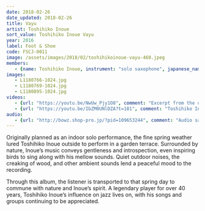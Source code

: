 ```yaml
---
date: 2018-02-26
date_updated: 2018-02-26
title: Vayu
artist: Toshihiko Inoue
sort_value: Toshihiko Inoue Vayu
year: 2016
label: Foot & Shoe
code: FSCJ-0011
image: /assets/images/2018/02/toshihikoinoue-vayu-460.jpeg
members:
   - {name: Toshihiko Inoue, instrument: "solo saxophone", japanese_name: 井上淑彦, url: "http://www.inouetoshihiko.com/"}
images:
   - L1180766-1024.jpg
   - L1180769-1024.jpg
   - L1180895-1024.jpg
videos: 
   - {url: "https://youtu.be/NwUw_Pjy1O8", comment: "Excerpt from the opening of this album, Inoue's original composition \"Fireworks\""}
   - {url: "https://youtu.be/IbZM0UNlDZA?t=181", comment: "Toshihiko Inoue playing solo saxophone live in 2012"}
audio:
   - {url: "http://bowz.shop-pro.jp/?pid=109653244", comment: "Audio samples"}
---
```

Originally planned as an indoor solo performance, the fine spring weather lured Toshihiko Inoue outside to perform in a garden terrace. Surrounded by nature, Inoue’s music conveys gentleness and introspection, even inspiring birds to sing along with his mellow sounds. Quiet outdoor noises, the creaking of wood, and other ambient sounds lend a peaceful mood to the recording.

Through this album, the listener is transported to that spring day to commune with nature and Inoue’s spirit. A legendary player for over 40 years, Toshihiko Inoue’s influence on jazz lives on, with his songs and groups continuing to be appreciated.

